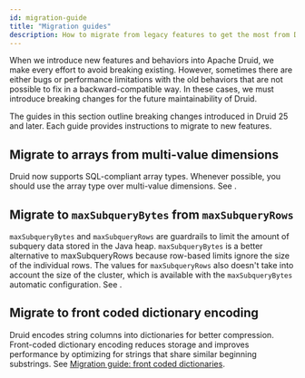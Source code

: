 ```yaml
---
id: migration-guide
title: "Migration guides"
description: How to migrate from legacy features to get the most from Druid updates
---
```


<!--
  ~ Licensed to the Apache Software Foundation (ASF) under one
  ~ or more contributor license agreements.  See the NOTICE file
  ~ distributed with this work for additional information
  ~ regarding copyright ownership.  The ASF licenses this file
  ~ to you under the Apache License, Version 2.0 (the
  ~ "License"); you may not use this file except in compliance
  ~ with the License.  You may obtain a copy of the License at
  ~
  ~   http://www.apache.org/licenses/LICENSE-2.0
  ~
  ~ Unless required by applicable law or agreed to in writing,
  ~ software distributed under the License is distributed on an
  ~ "AS IS" BASIS, WITHOUT WARRANTIES OR CONDITIONS OF ANY
  ~ KIND, either express or implied.  See the License for the
  ~ specific language governing permissions and limitations
  ~ under the License.
  -->

When we introduce new features and behaviors into Apache Druid, we make every effort to avoid breaking existing. However, sometimes there are either bugs or performance limitations with the old behaviors that are not possible to fix in a backward-compatible way. In these cases, we must introduce breaking changes for the future maintainability of Druid.

The guides in this section outline breaking changes introduced in Druid 25 and later. Each guide provides instructions to migrate to new features.

## Migrate to arrays from multi-value dimensions

Druid now supports SQL-compliant array types. Whenever possible, you should use the array type over multi-value dimensions. See <!--[]()-->.

## Migrate to `maxSubqueryBytes` from `maxSubqueryRows`

`maxSubqueryBytes` and `maxSubqueryRows` are guardrails to limit the amount of subquery data stored in the Java heap. `maxSubqueryBytes` is a better alternative to maxSubqueryRows because row-based limits  ignore the size of the individual rows. The values for `maxSubqueryRows` also doesn't take into account the size of the cluster, which is available with the `maxSubqueryBytes` automatic configuration. See <!--[]()-->.

## Migrate to front coded dictionary encoding

Druid encodes string columns into dictionaries for better compression. Front-coded dictionary encoding reduces storage and improves performance by optimizing for strings that share similar beginning substrings. See [Migration guide: front coded dictionaries](./migr-front-coded-dict).






